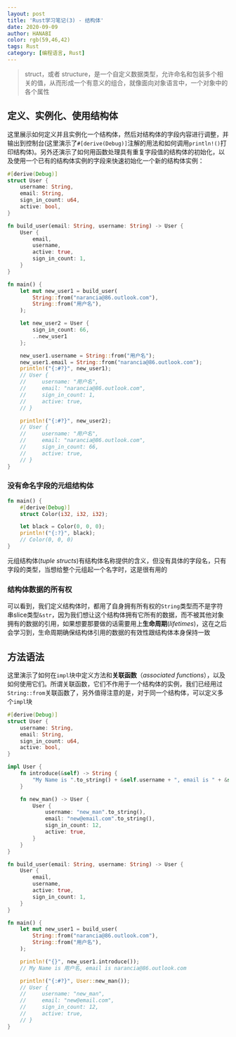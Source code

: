 ```yaml
---
layout: post
title: 'Rust学习笔记(3) - 结构体'
date: 2020-09-09
author: HANABI
color: rgb(59,46,42)
tags: Rust
category: [编程语言, Rust]
---
```


> struct，或者 structure，是一个自定义数据类型，允许命名和包装多个相关的值，从而形成一个有意义的组合，就像面向对象语言中，一个对象中的各个属性

## 定义、实例化、使用结构体

这里展示如何定义并且实例化一个结构体，然后对结构体的字段内容进行调整，并输出到控制台(这里演示了`#[derive(Debug)]`注解的用法和如何调用`println!()`打印结构体)。另外还演示了如何用函数处理具有重复字段值的结构体的初始化，以及使用一个已有的结构体实例的字段来快速初始化一个新的结构体实例：

```rust
#[derive(Debug)]
struct User {
    username: String,
    email: String,
    sign_in_count: u64,
    active: bool,
}

fn build_user(email: String, username: String) -> User {
    User {
        email,
        username,
        active: true,
        sign_in_count: 1,
    }
}

fn main() {
    let mut new_user1 = build_user(
        String::from("narancia@86.outlook.com"),
        String::from("用户名"),
    );

    let new_user2 = User {
        sign_in_count: 66,
        ..new_user1
    };

    new_user1.username = String::from("用户名");
    new_user1.email = String::from("narancia@86.outlook.com");
    println!("{:#?}", new_user1);
    // User {
    //     username: "用户名",
    //     email: "narancia@86.outlook.com",
    //     sign_in_count: 1,
    //     active: true,
    // }

    println!("{:#?}", new_user2);
    // User {
    //     username: "用户名",
    //     email: "narancia@86.outlook.com",
    //     sign_in_count: 66,
    //     active: true,
    // }
}
```

### 没有命名字段的元组结构体

```rust
fn main() {
    #[derive(Debug)]
    struct Color(i32, i32, i32);

    let black = Color(0, 0, 0);
    println!("{:?}", black);
    // Color(0, 0, 0)
}
```

元组结构体(*tuple structs*)有结构体名称提供的含义，但没有具体的字段名，只有字段的类型，当想给整个元组起一个名字时，这是很有用的

### 结构体数据的所有权

可以看到，我们定义结构体时，都用了自身拥有所有权的`String`类型而不是字符串slice类型`&str`，因为我们想让这个结构体拥有它所有的数据，而不被其他对象拥有的数据的引用，如果想要那要做的话需要用上**生命周期**(*lifetimes*)，这在之后会学习到，生命周期确保结构体引用的数据的有效性跟结构体本身保持一致

## 方法语法

这里演示了如何在`impl`块中定义方法和**关联函数**（*associated functions*），以及如何使用它们。所谓关联函数，它们不作用于一个结构体的实例，我们已经用过`String::from`关联函数了，另外值得注意的是，对于同一个结构体，可以定义多个`impl`块

```rust
#[derive(Debug)]
struct User {
    username: String,
    email: String,
    sign_in_count: u64,
    active: bool,
}

impl User {
    fn introduce(&self) -> String {
        "My Name is ".to_string() + &self.username + ", email is " + &self.email
    }

    fn new_man() -> User {
        User {
            username: "new_man".to_string(),
            email: "new@email.com".to_string(),
            sign_in_count: 12,
            active: true,
        }
    }
}

fn build_user(email: String, username: String) -> User {
    User {
        email,
        username,
        active: true,
        sign_in_count: 1,
    }
}

fn main() {
    let mut new_user1 = build_user(
        String::from("narancia@86.outlook.com"),
        String::from("用户名"),
    );

    println!("{}", new_user1.introduce());
    // My Name is 用户名, email is narancia@86.outlook.com

    println!("{:#?}", User::new_man());
    // User {
    //     username: "new_man",
    //     email: "new@email.com",
    //     sign_in_count: 12,
    //     active: true,
    // }
}
```

